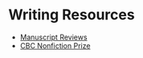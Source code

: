 # Writing Resources

* [Manuscript Reviews](Manuscript-Reviews.md)
* [CBC Nonfiction Prize](CBC-Nonfiction-Prize.md)
